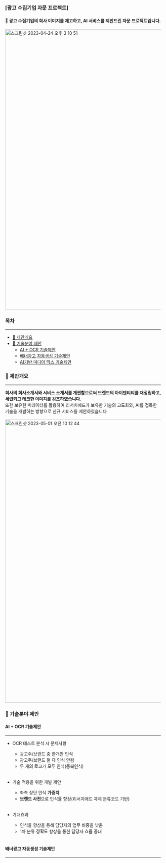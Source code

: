 ### [광고 수집기업 자문 프로젝트]

#### 📄 광고 수집기업의 회사 이미지를 제고하고, AI 서비스를 제안드린 자문 프로젝트입니다.

<img width="905" alt="스크린샷 2023-04-24 오후 3 10 51" src="https://user-images.githubusercontent.com/106679267/233913433-2993eded-12e8-4e28-bbd4-6330257de488.png">

### 목차
***
* [📄 제안개요](#-제안개요)
* [📄 기술분야 제안](#-기술분야-제안)
  * [AI + OCR 기술제안](#ai-ocr-기술제안)
  * [배너광고 자동생성 기술제안](#배너광고-자동생성-기술제안)
  * [AI기반 미디어 믹스 기술제안](#ai기반-미디어-믹스-기술제안)

### 📄 제안개요
***
**회사의 회사소개서와 서비스 소개서를 개편함으로써 브랜드의 아이덴티티를 재정립하고, 세련되고 테크한 이미지를 강조하였습니다.**<br>
또한 보유한 빅데이터를 활용하여 리서치애드가 보유한 기술의 고도화와, AI를 접목한 기술을 개발하는 방향으로 신규 서비스를 제안하였습니다<br></br>
<img width="914" alt="스크린샷 2023-05-01 오전 10 12 44" src="https://user-images.githubusercontent.com/106679267/235386979-f43932f6-157d-4ff6-9e3e-6956fcd62cc3.png">

### 📄 기술분야 제안

#### AI + OCR 기술제안
***
* OCR 테스트 분석 시 문제사항
  * 광고주/브랜드 중 한개만 인식
  * 광고주/브랜드 둘 다 인식 안됨
  * 두 개의 로고가 모두 인식(중복인식)<br></br>
 
* 기술 적용을 위한 개발 제안
  * 좌측 상단 인식 __가중치__
  * **브랜드 사전**으로 인식률 향상(리서치애드 자체 분류코드 기반)<br></br>
  
* 기대효과
  * 인식률 향상을 통해 담당자의 업무 비중을 낮춤
  * 1차 분류 정확도 향상을 통한 담당자 효율 증대<br></br>
  
#### 배너광고 자동생성 기술제안
***

